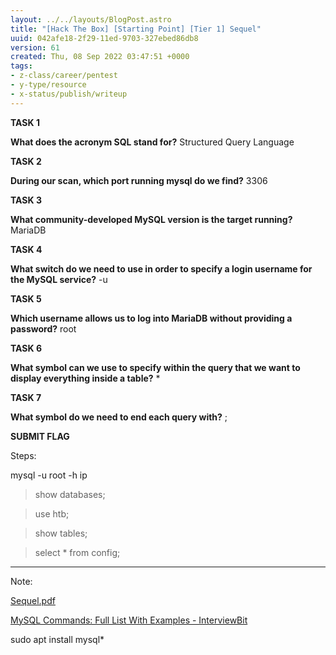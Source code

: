```yaml
---
layout: ../../layouts/BlogPost.astro
title: "[Hack The Box] [Starting Point] [Tier 1] Sequel"
uuid: 042afe18-2f29-11ed-9703-327ebed86db8
version: 61
created: Thu, 08 Sep 2022 03:47:51 +0000
tags:
- z-class/career/pentest
- y-type/resource
- x-status/publish/writeup
---
```


**TASK 1**

**What does the acronym SQL stand for?** Structured Query Language

**TASK 2**

**During our scan, which port running mysql do we find?** 3306

**TASK 3**

**What community-developed MySQL version is the target running?** MariaDB

**TASK 4**

**What switch do we need to use in order to specify a login username for the MySQL service?** -u

**TASK 5**

**Which username allows us to log into MariaDB without providing a password?** root

**TASK 6**

**What symbol can we use to specify within the query that we want to display everything inside a table?** \*

**TASK 7**

**What symbol do we need to end each query with?** ;

**SUBMIT FLAG**

Steps:

mysql  -u  root  -h  ip

>show databases;

>use htb;

>show tables;

>select \* from config;

---

Note:

[Sequel.pdf](/attachments/Sequel.pdf)

[MySQL Commands: Full List With Examples - InterviewBit](https://www.interviewbit.com/blog/mysql-commands/) 

sudo apt install mysql\*